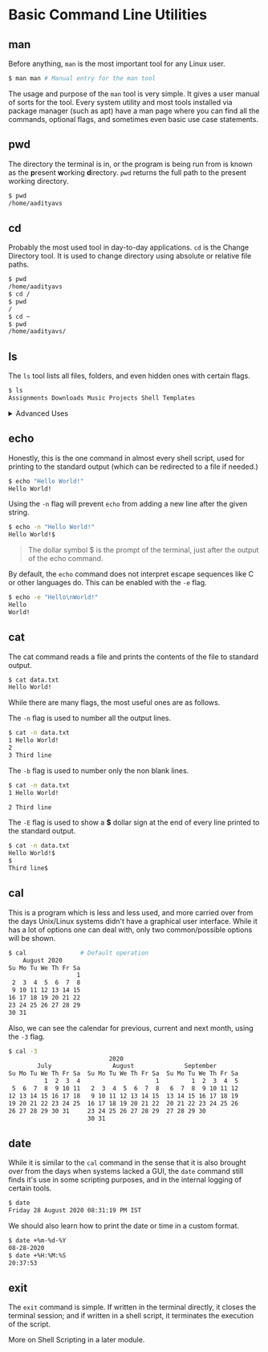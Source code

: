 # Basic Command Line Utilities

## man
Before anything, `man` is the most important tool for any Linux user.

```sh
$ man man # Manual entry for the man tool
```
The usage and purpose of the `man` tool is very simple. It gives a user manual of sorts for the tool. Every system utility and most tools installed via package manager (such as apt) have a man page where you can find all the commands, optional flags, and sometimes even basic use case statements.

## pwd
The directory the terminal is in, or the program is being run from is known as the **p**resent **w**orking **d**irectory. `pwd` returns the full path to the present working directory.
```sh
$ pwd
/home/aadityavs
```

## cd
Probably the most used tool in day-to-day applications. `cd` is the Change Directory tool. It is used to change directory using absolute or relative file paths.
```sh
$ pwd
/home/aadityavs
$ cd /
$ pwd
/
$ cd ~
$ pwd
/home/aadityavs/
```

## ls
The `ls` tool lists all files, folders, and even hidden ones with certain flags.
```sh
$ ls
Assignments Downloads Music Projects Shell Templates
```
<details>
<summary> Advanced Uses </summary>

The ls tool has many optional flags that are useful for advanced users.

- List hidden files and folders.
    ```sh
    $ ls -a
    ```
- List hidden files and folders, without current and parent directory
    ```sh
    $ ls -A
    ```
- List directories first
    ```sh
    $ ls -g
    ```
- List sizes in human readable format while using the `-l` flag
    ```sh
    $ ls -lh
    ```
- List everything sorted with timestamps while using the `-l` flag
    ```sh
    $ ls -lt
    ```
- List everything sorted according to filesize while using the `-l` flag
    ```sh
    $ ls -ls
    ```

</details>


## echo
Honestly, this is the one command in almost every shell script, used for printing to the standard output (which can be redirected to a file if needed.)

```sh
$ echo "Hello World!"
Hello World!
```
Using the `-n` flag will prevent `echo` from adding a new line after the given string.

```sh
$ echo -n "Hello World!"
Hello World!$
```
> The dollar symbol $ is the prompt of the terminal, just after the output of the echo command.

By default, the `echo` command does not interpret escape sequences like C or other languages do. This can be enabled with the `-e` flag.

```sh
$ echo -e "Hello\nWorld!"
Hello
World!
```

## cat
The cat command reads a file and prints the contents of the file to standard output.

```sh
$ cat data.txt
Hello World!
```

While there are many flags, the most useful ones are as follows.

The `-n` flag is used to number all the output lines.
```sh
$ cat -n data.txt
1 Hello World!
2
3 Third line
```

The `-b` flag is used to number only the non blank lines.
```sh
$ cat -n data.txt
1 Hello World!

2 Third line
```

The `-E` flag is used to show a **$** dollar sign at the end of every line printed to the standard output.
```sh
$ cat -n data.txt
Hello World!$
$
Third line$
```


## cal
This is a program which is less and less used, and more carried over from the days Unix/Linux systems didn't have a graphical user interface. While it has a lot of options one can deal with, only two common/possible options will be shown.
```sh
$ cal               # Default operation
    August 2020       
Su Mo Tu We Th Fr Sa  
                   1  
 2  3  4  5  6  7  8  
 9 10 11 12 13 14 15  
16 17 18 19 20 21 22  
23 24 25 26 27 28 29  
30 31 
```

Also, we can see the calendar for previous, current and next month, using the `-3` flag.

```sh
$ cal -3
                            2020
        July                 August              September        
Su Mo Tu We Th Fr Sa  Su Mo Tu We Th Fr Sa  Su Mo Tu We Th Fr Sa  
          1  2  3  4                     1         1  2  3  4  5  
 5  6  7  8  9 10 11   2  3  4  5  6  7  8   6  7  8  9 10 11 12  
12 13 14 15 16 17 18   9 10 11 12 13 14 15  13 14 15 16 17 18 19  
19 20 21 22 23 24 25  16 17 18 19 20 21 22  20 21 22 23 24 25 26  
26 27 28 29 30 31     23 24 25 26 27 28 29  27 28 29 30           
                      30 31
```

## date
While it is similar to the `cal` command in the sense that it is also brought over from the days when systems lacked a GUI, the `date` command still finds it's use in some scripting purposes, and in the internal logging of certain tools.

```sh
$ date
Friday 28 August 2020 08:31:19 PM IST
```

We should also learn how to print the date or time in a custom format.

```sh
$ date +%m-%d-%Y
08-28-2020
$ date +%H:%M:%S
20:37:53
```

## exit

The `exit` command is simple. If written in the terminal directly, it closes the terminal session; and if written in a shell script, it terminates the execution of the script.


More on Shell Scripting in a later module.